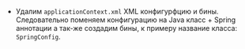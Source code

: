 * Удалим `applicationContext.xml` XML конфигурфцию и бины. Следовательно поменяем конфигурацию на Java класс + Spring аннотации а так-же создадим бины, к примеру название класса: `SpringConfig`.
